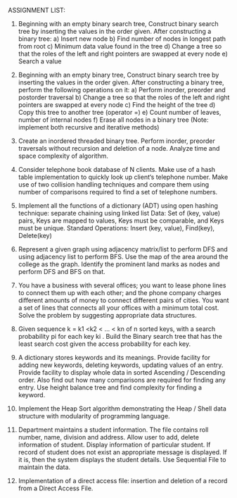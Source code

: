 ASSIGNMENT LIST:

1. Beginning with an empty binary search tree, Construct binary search tree by inserting the values in the order given. After constructing a binary tree:
  a) Insert new node
  b) Find number of nodes in longest path from root
  c) Minimum data value found in the tree
  d) Change a tree so that the roles of the left and right pointers are swapped at every node
  e) Search a value

2. Beginning with an empty binary tree, Construct binary search tree by inserting the values in the order given. After constructing a binary tree, perform the following operations on it:
  a) Perform inorder, preorder and postorder traversal
  b) Change a tree so that the roles of the left and right pointers are swapped at every node
  c) Find the height of the tree
  d) Copy this tree to another tree (operator =)
  e) Count number of leaves, number of internal nodes
  f) Erase all nodes in a binary tree
(Note: implement both recursive and iterative methods)

3. Create an inordered threaded binary tree. Perform inorder, preorder traversals without recursion and deletion of a node. Analyze time and space complexity of algorithm.

4. Consider telephone book database of N clients. Make use of a hash table implementation to quickly look up client‘s telephone number. Make use of two collision handling techniques and compare them using number of comparisons required to find a set of telephone numbers.

5. Implement all the functions of a dictionary (ADT) using open hashing technique: separate chaining using linked list Data: Set of (key, value) pairs, Keys are mapped to values, Keys must be comparable, and Keys must be unique. Standard Operations: Insert (key, value), Find(key), Delete(key)

6. Represent a given graph using adjacency matrix/list to perform DFS and using adjacency list to perform BFS. Use the map of the area around the college as the graph. Identify the prominent land marks as nodes and perform DFS and BFS on that.

7. You have a business with several offices; you want to lease phone lines to connect them up with each other; and the phone company charges different amounts of money to connect different pairs of cities. You want a set of lines that connects all your offices with a minimum total cost. Solve the problem by suggesting appropriate data structures.

8. Given sequence k = k1 <k2 < … < kn of n sorted keys, with a search probability pi for each key ki . Build the Binary search tree that has the least search cost given the access probability for each key.

9. A dictionary stores keywords and its meanings. Provide facility for adding new keywords, deleting keywords, updating values of an entry. Provide facility to display whole data in sorted Ascending / Descending order. Also find out how many comparisons are required for finding any entry. Use height balance tree and find complexity for finding a keyword.

10. Implement the Heap Sort algorithm demonstrating the Heap / Shell data structure with modularity of programming language.

11. Department maintains a student information. The file contains roll number, name, division and address. Allow user to add, delete information of student. Display information of particular student. If record of student does not exist an appropriate message is displayed. If it is, then the system displays the student details. Use Sequential File to maintain the data.

12. Implementation of a direct access file: insertion and deletion of a record from a Direct Access File.
